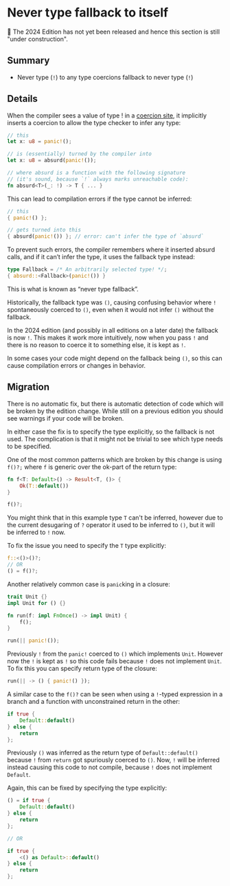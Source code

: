 # Never type fallback to itself

🚧 The 2024 Edition has not yet been released and hence this section is still "under construction".

## Summary

- Never type (`!`) to any type coercions fallback to never type (`!`)

## Details

When the compiler sees a value of type ! in a [coercion site],
it implicitly inserts a coercion to allow the type checker to infer any type:

```rust
// this
let x: u8 = panic!();

// is (essentially) turned by the compiler into
let x: u8 = absurd(panic!());

// where absurd is a function with the following signature
// (it's sound, because `!` always marks unreachable code):
fn absurd<T>(_: !) -> T { ... }
```

This can lead to compilation errors if the type cannot be inferred:

```rust
// this
{ panic!() };

// gets turned into this
{ absurd(panic!()) }; // error: can't infer the type of `absurd`
```

To prevent such errors, the compiler remembers where it inserted absurd calls,
and if it can’t infer the type, it uses the fallback type instead:

```rust
type Fallback = /* An arbitrarily selected type! */;
{ absurd::<Fallback>(panic!()) }
```

This is what is known as “never type fallback”.

Historically, the fallback type was `()`, causing confusing behavior where `!` spontaneously coerced to `()`,
even when it would not infer `()` without the fallback.

In the 2024 edition (and possibly in all editions on a later date) the fallback is now `!`.
This makes it work more intuitively, now when you pass `!` and there is no reason to coerce it to
something else, it is kept as `!`.

In some cases your code might depend on the fallback being `()`, so this can cause compilation 
errors or changes in behavior.

[coercion site]: https://doc.rust-lang.org/reference/type-coercions.html#coercion-sites

## Migration

There is no automatic fix, but there is automatic detection of code which will be broken by the
edition change. While still on a previous edition you should see warnings if your code will be
broken.

In either case the fix is to specify the type explicitly, so the fallback is not used.
The complication is that it might not be trivial to see which type needs to be specified.

One of the most common patterns which are broken by this change is using `f()?;` where `f` is
generic over the ok-part of the return type:

```rust
fn f<T: Default>() -> Result<T, ()> {
    Ok(T::default())
}

f()?;
```

You might think that in this example type `T` can't be inferred, however due to the current
desugaring of `?` operator it used to be inferred to `()`, but it will be inferred to `!` now.

To fix the issue you need to specify the `T` type explicitly:

```rust
f::<()>()?;
// OR
() = f()?;
```

Another relatively common case is `panic`king in a closure:

```rust
trait Unit {}
impl Unit for () {}

fn run(f: impl FnOnce() -> impl Unit) {
    f();
}

run(|| panic!());
```

Previously `!` from the `panic!` coerced to `()` which implements `Unit`.
However now the `!` is kept as `!` so this code fails because `!` does not implement `Unit`.
To fix this you can specify return type of the closure:

```rust
run(|| -> () { panic!() });
```

A similar case to the `f()?` can be seen when using a `!`-typed expression in a branch and a
function with unconstrained return in the other:

```rust
if true {
    Default::default()
} else {
    return
};
```

Previously `()` was inferred as the return type of `Default::default()` because `!` from `return` got spuriously coerced to `()`.
Now, `!` will be inferred instead causing this code to not compile, because `!` does not implement `Default`.

Again, this can be fixed by specifying the type explicitly:

```rust
() = if true {
    Default::default()
} else {
    return
};

// OR

if true {
    <() as Default>::default()
} else {
    return
};
```


